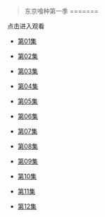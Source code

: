 > 东京喰种第一季
=======

点击进入观看

*   [第01集](http://zy.zxziyuan-yun.com/share/E9s9VY3f48fnKd1m)
*   [第02集](http://zy.zxziyuan-yun.com/share/h233lmc9iolKfgnk)
*   [第03集](http://zy.zxziyuan-yun.com/share/bw0NecOpicnJqtJf)
*   [第04集](http://zy.zxziyuan-yun.com/share/h5f7MbPwIgix6WHi)
*   [第05集](http://zy.zxziyuan-yun.com/share/Nb0VtG6gO9nro66X)
*   [第06集](http://zy.zxziyuan-yun.com/share/T2U7csKzD4Pm5ecU)

*   [第07集](http://zy.zxziyuan-yun.com/share/5rTlUDEq9sqnjUJ3)
*   [第08集](http://zy.zxziyuan-yun.com/share/vifWf52Z0H4scaLn)
*   [第09集](http://zy.zxziyuan-yun.com/share/PwbvUSkqEI2Shmgj)
*   [第10集](http://zy.zxziyuan-yun.com/share/l66IS2OTj1QNGKlm)
*   [第11集](http://zy.zxziyuan-yun.com/share/OUpnRtaGI9n1rRJv)
*   [第12集](http://zy.zxziyuan-yun.com/share/lsOYhiV2DwLHHZ9d)

